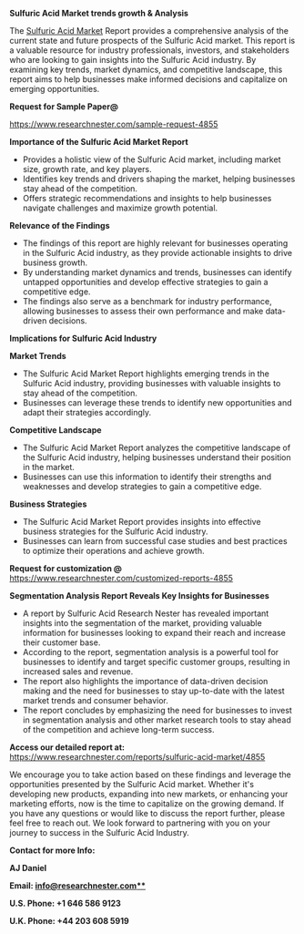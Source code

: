 ﻿<a name="_hlk169704084"></a><a name="_hlk168649135"></a><a name="_hlk167721000"></a>**Sulfuric Acid Market trends growth & Analysis**

The [Sulfuric Acid Market](https://www.researchnester.com/reports/sulfuric-acid-market/4855) Report provides a comprehensive analysis of the current state and future prospects of the Sulfuric Acid market. This report is a valuable resource for industry professionals, investors, and stakeholders who are looking to gain insights into the Sulfuric Acid industry. By examining key trends, market dynamics, and competitive landscape, this report aims to help businesses make informed decisions and capitalize on emerging opportunities.

**Request for Sample Paper@**

<https://www.researchnester.com/sample-request-4855>



**Importance of the Sulfuric Acid Market Report**

- Provides a holistic view of the Sulfuric Acid market, including market size, growth rate, and key players.
- Identifies key trends and drivers shaping the market, helping businesses stay ahead of the competition.
- Offers strategic recommendations and insights to help businesses navigate challenges and maximize growth potential.

**Relevance of the Findings**	

- The findings of this report are highly relevant for businesses operating in the Sulfuric Acid industry, as they provide actionable insights to drive business growth.
- By understanding market dynamics and trends, businesses can identify untapped opportunities and develop effective strategies to gain a competitive edge.
- The findings also serve as a benchmark for industry performance, allowing businesses to assess their own performance and make data-driven decisions.

**Implications for Sulfuric Acid  Industry**

**Market Trends**

- The Sulfuric Acid Market Report highlights emerging trends in the Sulfuric Acid industry, providing businesses with valuable insights to stay ahead of the competition.
- Businesses can leverage these trends to identify new opportunities and adapt their strategies accordingly.

**Competitive Landscape**

- The Sulfuric Acid Market Report analyzes the competitive landscape of the Sulfuric Acid industry, helping businesses understand their position in the market.
- Businesses can use this information to identify their strengths and weaknesses and develop strategies to gain a competitive edge.

**Business Strategies**

- The Sulfuric Acid Market Report provides insights into effective business strategies for the Sulfuric Acid industry.
- Businesses can learn from successful case studies and best practices to optimize their operations and achieve growth.

**Request for customization @** <https://www.researchnester.com/customized-reports-4855>



**Segmentation Analysis Report Reveals Key Insights for Businesses**

- A report by Sulfuric Acid Research Nester has revealed important insights into the segmentation of the market, providing valuable information for businesses looking to expand their reach and increase their customer base.
- According to the report, segmentation analysis is a powerful tool for businesses to identify and target specific customer groups, resulting in increased sales and revenue.
- The report also highlights the importance of data-driven decision making and the need for businesses to stay up-to-date with the latest market trends and consumer behavior.
- The report concludes by emphasizing the need for businesses to invest in segmentation analysis and other market research tools to stay ahead of the competition and achieve long-term success.

**Access our detailed report at:** <https://www.researchnester.com/reports/sulfuric-acid-market/4855>

We encourage you to take action based on these findings and leverage the opportunities presented by the Sulfuric Acid market. Whether it's developing new products, expanding into new markets, or enhancing your marketing efforts, now is the time to capitalize on the growing demand. If you have any questions or would like to discuss the report further, please feel free to reach out. We look forward to partnering with you on your journey to success in the Sulfuric Acid Industry.

**Contact for more Info:**

**AJ Daniel**

**Email: [info@researchnester.com**](mailto:info@researchnester.com "mailto:info@researchnester.com")**

**U.S. Phone: +1 646 586 9123**

**U.K. Phone: +44 203 608 5919**




